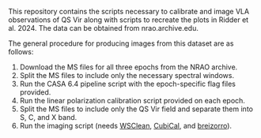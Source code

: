 This repository contains the scripts necessary to calibrate and image VLA observations of QS Vir along with scripts to recreate the plots in Ridder et al. 2024. The data can be obtained from nrao.archive.edu.

The general procedure for producing images from this dataset are as follows:
1. Download the MS files for all three epochs from the NRAO archive.
2. Split the MS files to include only the necessary spectral windows.
3. Run the CASA 6.4 pipeline script with the epoch-specific flag files provided.
4. Run the linear polarization calibration script provided on each epoch.
5. Split the MS files to include only the QS Vir field and separate them into S, C, and X band.
6. Run the imaging script (needs [WSClean](https://wsclean.readthedocs.io/), [CubiCal](https://cubical.readthedocs.io/), and [breizorro](https://github.com/ratt-ru/breizorro)).
